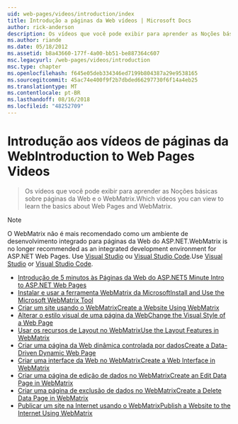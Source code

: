 ```yaml
---
uid: web-pages/videos/introduction/index
title: Introdução a páginas da Web vídeos | Microsoft Docs
author: rick-anderson
description: Os vídeos que você pode exibir para aprender as Noções básicas sobre páginas da Web e o WebMatrix.
ms.author: riande
ms.date: 05/18/2012
ms.assetid: b8a43660-177f-4a00-bb51-be887364c607
msc.legacyurl: /web-pages/videos/introduction
msc.type: chapter
ms.openlocfilehash: f645e05deb334346ed7199b804387a29e9538165
ms.sourcegitcommit: 45ac74e400f9f2b7dbded66297730f6f14a4eb25
ms.translationtype: MT
ms.contentlocale: pt-BR
ms.lasthandoff: 08/16/2018
ms.locfileid: "48252709"
---
```

<a name="introduction-to-web-pages-videos"></a><span data-ttu-id="5f39a-103">Introdução aos vídeos de páginas da Web</span><span class="sxs-lookup"><span data-stu-id="5f39a-103">Introduction to Web Pages Videos</span></span>
====================
> <span data-ttu-id="5f39a-104">Os vídeos que você pode exibir para aprender as Noções básicas sobre páginas da Web e o WebMatrix.</span><span class="sxs-lookup"><span data-stu-id="5f39a-104">Which videos you can view to learn the basics about Web Pages and WebMatrix.</span></span>

> [!NOTE] 
> <span data-ttu-id="5f39a-105">O WebMatrix não é mais recomendado como um ambiente de desenvolvimento integrado para páginas da Web do ASP.NET.</span><span class="sxs-lookup"><span data-stu-id="5f39a-105">WebMatrix is no longer recommended as an integrated development environment for ASP.NET Web Pages.</span></span> <span data-ttu-id="5f39a-106">Use [Visual Studio](xref:aspnet/web-pages/overview/getting-started/program-asp-net-web-pages-in-visual-studio) ou [Visual Studio Code](https://code.visualstudio.com/).</span><span class="sxs-lookup"><span data-stu-id="5f39a-106">Use [Visual Studio](xref:aspnet/web-pages/overview/getting-started/program-asp-net-web-pages-in-visual-studio) or [Visual Studio Code](https://code.visualstudio.com/).</span></span>


- [<span data-ttu-id="5f39a-107">Introdução de 5 minutos às Páginas da Web do ASP.NET</span><span class="sxs-lookup"><span data-stu-id="5f39a-107">5 Minute Intro to ASP.NET Web Pages</span></span>](5-minute-introduction-to-aspnet-web-pages.md)
- [<span data-ttu-id="5f39a-108">Instalar e usar a ferramenta WebMatrix da Microsoft</span><span class="sxs-lookup"><span data-stu-id="5f39a-108">Install and Use the Microsoft WebMatrix Tool</span></span>](install-and-use-the-microsoft-webmatrix-tool.md)
- [<span data-ttu-id="5f39a-109">Criar um site usando o WebMatrix</span><span class="sxs-lookup"><span data-stu-id="5f39a-109">Create a Website Using WebMatrix</span></span>](create-a-website-using-webmatrix.md)
- [<span data-ttu-id="5f39a-110">Alterar o estilo visual de uma página da Web</span><span class="sxs-lookup"><span data-stu-id="5f39a-110">Change the Visual Style of a Web Page</span></span>](change-the-visual-style-of-a-web-page.md)
- [<span data-ttu-id="5f39a-111">Usar os recursos de Layout no WebMatrix</span><span class="sxs-lookup"><span data-stu-id="5f39a-111">Use the Layout Features in WebMatrix</span></span>](use-the-layout-features-in-webmatrix.md)
- [<span data-ttu-id="5f39a-112">Criar uma página da Web dinâmica controlada por dados</span><span class="sxs-lookup"><span data-stu-id="5f39a-112">Create a Data-Driven Dynamic Web Page</span></span>](create-a-data-driven-dynamic-web-page.md)
- [<span data-ttu-id="5f39a-113">Criar uma interface da Web no WebMatrix</span><span class="sxs-lookup"><span data-stu-id="5f39a-113">Create a Web Interface in WebMatrix</span></span>](create-a-web-interface-in-webmatrix.md)
- [<span data-ttu-id="5f39a-114">Criar uma página de edição de dados no WebMatrix</span><span class="sxs-lookup"><span data-stu-id="5f39a-114">Create an Edit Data Page in WebMatrix</span></span>](create-an-edit-data-page-in-webmatrix.md)
- [<span data-ttu-id="5f39a-115">Criar uma página de exclusão de dados no WebMatrix</span><span class="sxs-lookup"><span data-stu-id="5f39a-115">Create a Delete Data Page in WebMatrix</span></span>](create-a-delete-data-page-in-webmatrix.md)
- [<span data-ttu-id="5f39a-116">Publicar um site na Internet usando o WebMatrix</span><span class="sxs-lookup"><span data-stu-id="5f39a-116">Publish a Website to the Internet Using WebMatrix</span></span>](publish-a-website-to-the-internet-using-webmatrix.md)
